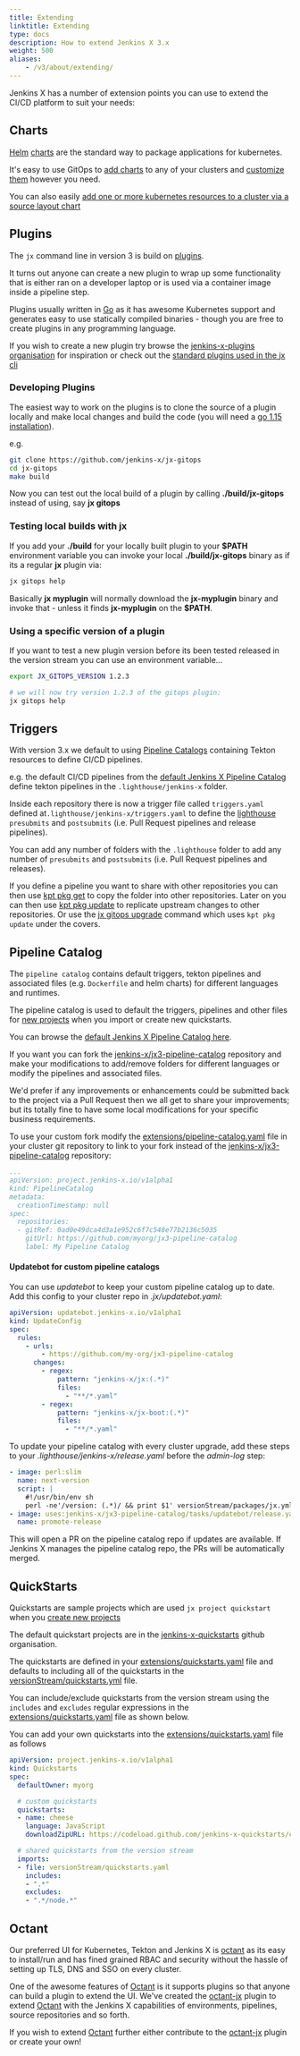```yaml
---
title: Extending
linktitle: Extending
type: docs
description: How to extend Jenkins X 3.x 
weight: 500
aliases: 
    - /v3/about/extending/
---
```


Jenkins X has a number of extension points you can use to extend the CI/CD platform to suit your needs:

## Charts

[Helm](https://helm.sh/) [charts](https://helm.sh/docs/topics/charts/) are the standard way to package applications for kubernetes.

It's easy to use GitOps to [add charts](/v3/develop/apps/#adding-charts) to any of your clusters and [customize them](/v3/develop/apps/#customising-charts) however you need.


You can also easily [add one or more kubernetes resources to a cluster via a source layout chart](/v3/develop/apps/#adding-resources)
    

## Plugins

The `jx` command line in version 3 is build on [plugins](https://github.com/jenkins-x/jx#plugins).

It turns out anyone can create a new plugin to wrap up some functionality that is either ran on a developer laptop or is used via a container image inside a pipeline step.

Plugins usually written in [Go](https://golang.org/) as it has awesome Kubernetes support and generates easy to use statically compiled binaries - though you are free to create plugins in any programming language.

If you wish to create a new plugin try browse the [jenkins-x-plugins organisation](https://github.com/jenkins-x-plugins) for inspiration or check out the [standard plugins used in the jx cli](https://github.com/jenkins-x/jx#plugins)
  

### Developing Plugins

The easiest way to work on the plugins is to clone the source of a plugin locally and make local changes and build the code (you will need a [go 1.15 installation](https://golang.org/doc/install)).

e.g.

```bash 
git clone https://github.com/jenkins-x/jx-gitops 
cd jx-gitops
make build
```

Now you can test out the local build of a plugin by calling **./build/jx-gitops** instead of using, say **jx gitops**

### Testing local builds with **jx**

If you add your **./build** for your locally built plugin to your **$PATH** environment variable you can invoke your local **./build/jx-gitops** binary as if its a regular **jx** plugin via:

```bash 
jx gitops help
```

Basically **jx myplugin** will normally download the **jx-myplugin** binary and invoke that - unless it finds **jx-myplugin** on the **$PATH**.


### Using a specific version of a plugin

If you want to test a new plugin version before its been tested released in the version stream you can use an environment variable...

```bash 
export JX_GITOPS_VERSION 1.2.3

# we will now try version 1.2.3 of the gitops plugin:
jx gitops help
```

## Triggers

With version 3.x we default to using [Pipeline Catalogs](/v3/develop/pipelines/) containing Tekton resources to define CI/CD pipelines.

e.g. the default CI/CD pipelines from the [default Jenkins X Pipeline Catalog](https://github.com/jenkins-x/jx3-pipeline-catalog/tree/master/packs) define tekton pipelines in the `.lighthouse/jenkins-x` folder.

Inside each repository there is now a trigger file called `triggers.yaml` defined at`.lighthouse/jenkins-x/triggers.yaml` to define the [lighthouse](https://github.com/jenkins-x/lighthouse) `presubmits` and `postsubmits` (i.e. Pull Request pipelines and release pipelines).

You can add any number of folders with the `.lighthouse` folder to add any number of `presubmits` and `postsubmits` (i.e. Pull Request pipelines and releases).

If you define a pipeline you want to share with other repositories you can then use [kpt pkg get](https://googlecontainertools.github.io/kpt/reference/pkg/get/) to copy the folder into other repositories. Later on you can then use [kpt pkg update](https://googlecontainertools.github.io/kpt/reference/pkg/update/) to replicate upstream changes to other repositories. Or use the [jx gitops upgrade](/v3/guides/upgrade/#cluster) command which uses `kpt pkg update` under the covers.

## Pipeline Catalog

The `pipeline catalog` contains default triggers, tekton pipelines and associated files (e.g. `Dockerfile` and helm charts) for different languages and runtimes.

The pipeline catalog is used to default the triggers, pipelines and other files for [new projects](/v3/develop/create-project/) when you import or create new quickstarts.

You can browse the [default Jenkins X Pipeline Catalog here](https://github.com/jenkins-x/jx3-pipeline-catalog/tree/master/packs).

If you want you can fork the [jenkins-x/jx3-pipeline-catalog](https://github.com/jenkins-x/jx3-pipeline-catalog) repository and make your modifications to add/remove folders for different languages or modify the pipelines and associated files.

We'd prefer if any improvements or enhancements could be submitted back to the project via a Pull Request then we all get to share your improvements; but its totally fine to have some local modifications for your specific business requirements. 

To use your custom fork modify the [extensions/pipeline-catalog.yaml](https://github.com/jx3-gitops-repositories/jx3-kubernetes/blob/master/extensions/pipeline-catalog.yaml) file in your cluster git repository to link to your fork instead of the  [jenkins-x/jx3-pipeline-catalog](https://github.com/jenkins-x/jx3-pipeline-catalog) repository:

```yaml 
...
apiVersion: project.jenkins-x.io/v1alpha1
kind: PipelineCatalog
metadata:
  creationTimestamp: null
spec:
  repositories:
  - gitRef: 0ad0e49dca4d3a1e952c6f7c548e77b2136c5035
    gitUrl: https://github.com/myorg/jx3-pipeline-catalog
    label: My Pipeline Catalog
 ```

#### Updatebot for custom pipeline catalogs

You can use _updatebot_ to keep your custom pipeline catalog up to date. Add this config to your cluster repo in _.jx/updatebot.yaml_:

```yaml
apiVersion: updatebot.jenkins-x.io/v1alpha1
kind: UpdateConfig
spec:
  rules:
    - urls:
        - https://github.com/my-org/jx3-pipeline-catalog
      changes:
        - regex:
            pattern: "jenkins-x/jx:(.*)"
            files:
              - "**/*.yaml"
        - regex:
            pattern: "jenkins-x/jx-boot:(.*)"
            files:
              - "**/*.yaml"
```

To update your pipeline catalog with every cluster upgrade, add these steps to your _.lighthouse/jenkins-x/release.yaml_  before the _admin-log_ step:

```yaml
- image: perl:slim
  name: next-version
  script: |
    #!/usr/bin/env sh
    perl -ne'/version: (.*)/ && print $1' versionStream/packages/jx.yml > VERSION
- image: uses:jenkins-x/jx3-pipeline-catalog/tasks/updatebot/release.yaml@versionStream
  name: promote-release
```

This will open a PR on the pipeline catalog repo if updates are available. If Jenkins X manages the pipeline catalog repo, the PRs will be automatically merged.

## QuickStarts

Quickstarts are sample projects which are used `jx project quickstart` when you [create new projects](/v3/develop/create-project/)

The default quickstart projects are in the [jenkins-x-quickstarts](https://github.com/jenkins-x-quickstarts/) github organisation.

The quickstarts are defined in your [extensions/quickstarts.yaml](https://github.com/jx3-gitops-repositories/jx3-kubernetes/blob/master/extensions/quickstarts.yaml) file and defaults to including all of the quickstarts in the [versionStream/quickstarts.yml](https://github.com/jx3-gitops-repositories/jx3-kubernetes/blob/master/versionStream/quickstarts.yaml) file.
         
You can include/exclude quickstarts from the version stream using the `includes` and `excludes` regular expressions in the [extensions/quickstarts.yaml](https://github.com/jx3-gitops-repositories/jx3-kubernetes/blob/master/extensions/quickstarts.yaml) file as shown below. 
             
You can add your own quickstarts into the [extensions/quickstarts.yaml](https://github.com/jx3-gitops-repositories/jx3-kubernetes/blob/master/extensions/quickstarts.yaml) file as follows


```yaml 
apiVersion: project.jenkins-x.io/v1alpha1
kind: Quickstarts
spec:
  defaultOwner: myorg

  # custom quickstarts
  quickstarts:
  - name: cheese
    language: JavaScript
    downloadZipURL: https://codeload.github.com/jenkins-x-quickstarts/cheese/zip/master

  # shared quickstarts from the version stream
  imports:
  - file: versionStream/quickstarts.yaml
    includes:
    - ".*"
    excludes:
    - ".*/node.*"
```

## Octant


Our preferred UI for Kubernetes, Tekton and Jenkins X is [octant](/v3/develop/ui/octant) as its easy to install/run and has fined grained RBAC and security without the hassle of setting up TLS, DNS and SSO on every cluster.

One of the awesome features of [Octant](https://octant.dev/) is it supports plugins so that anyone can build a plugin to extend the UI. We've created the [octant-jx](https://github.com/jenkins-x/octant-jx) plugin to extend [Octant](https://octant.dev/) with the Jenkins X capabilities of environments, pipelines, source repositories and so forth. 

If you wish to extend [Octant](https://octant.dev/) further either contribute to the [octant-jx](https://github.com/jenkins-x/octant-jx) plugin or create your own!

